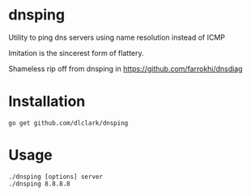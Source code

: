 # dnsping
Utility to ping dns servers using name resolution instead of ICMP

Imitation is the sincerest form of flattery.

Shameless rip off from dnsping in https://github.com/farrokhi/dnsdiag 

# Installation
    go get github.com/dlclark/dnsping

# Usage
    ./dnsping [options] server
    ./dnsping 8.8.8.8 

